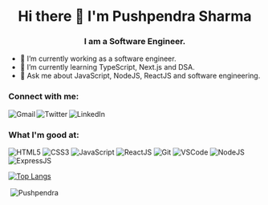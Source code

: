 
<h1 align="center">Hi there 👋 I'm Pushpendra Sharma</h1>
<h3 align="center">I am a Software Engineer.</h3>

- 🔭 I’m currently working as a software engineer.
- 🌱 I’m currently learning TypeScript, Next.js and DSA.
- 💬 Ask me about JavaScript, NodeJS, ReactJS and software engineering.


<h3 align="left">Connect with me:</h3>
<a href="mailto:pushpendrasharma400@gmail.com"><img src="https://img.shields.io/badge/Gmail-DA100B?style=for-the-badge&logo=gmail&logoColor=white" alt="Gmail" align="left"/></a> 
<a href="https://twitter.com/ietl_pushpendra"><img src="https://img.shields.io/badge/Twitter-1672EC?style=for-the-badge&logo=twitter&logoColor=white" alt="Twitter" align="left"/></a>
<a href="https://www.linkedin.com/in/ietl-pushpendra-sharma/"><img src="https://img.shields.io/badge/LinkedIn-223189?style=for-the-badge&logo=linkedin&logoColor=white" alt="LinkedIn" align="left"/></a>

<br />

<h3 align="left">What I'm good at:</h3>
<p>
<img src="https://img.shields.io/badge/HTML5-ED9526?style=for-the-badge&logo=html5&logoColor=white" alt="HTML5" />
<img src="https://img.shields.io/badge/CSS3-1672EC?style=for-the-badge&logo=css3&logoColor=white" alt="CSS3" />
<img src="https://img.shields.io/badge/JavaScript-F0D042?style=for-the-badge&logo=javascript&logoColor=black" alt="JavaScript" />
<img src="https://img.shields.io/badge/React-20232A?style=for-the-badge&logo=react&logoColor=61DAFB" alt="ReactJS" />
<img src="https://img.shields.io/badge/Git-DA100B?style=for-the-badge&logo=git&logoColor=white" alt="Git" /> 
<img src="https://img.shields.io/badge/Visual_Studio_Code-2E41B6?style=for-the-badge&logo=visual%20studio%20code&logoColor=white" alt="VSCode" />
<img src="https://img.shields.io/badge/Node.js-43853D?style=for-the-badge&logo=node.js&logoColor=white" alt="NodeJS" />
<img src="https://img.shields.io/badge/Express.js-404D59?style=for-the-badge" alt="ExpressJS" />
</p>

[![Top Langs](https://github-readme-stats.vercel.app/api/top-langs/?username=Pushpendra-Sharma&layout=compact&theme=github_dark)](https://github.com/Pushpendra-Sharma/github-readme-stats)

<p>&nbsp;<img align="center" src="https://github-readme-stats.vercel.app/api?username=Pushpendra-Sharma&show_icons=true&&title_color=0f56b3&hide=issues&count_private=true&theme=github_dark" alt="Pushpendra" /></p>

